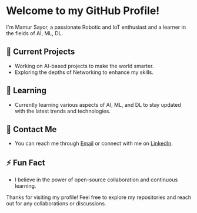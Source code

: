 <!-- Hi there 👋 -->

# Welcome to my GitHub Profile!

I'm Mamur Sayor, a passionate Robotic and IoT enthusiast and a learner in the fields of AI, ML, DL.

## 🔭 Current Projects

- Working on AI-based projects to make the world smarter.
- Exploring the depths of Networking to enhance my skills.

## 🌱 Learning

- Currently learning various aspects of AI, ML, and DL to stay updated with the latest trends and technologies.

## 💬 Contact Me

- You can reach me through [Email](1901029@iot.bdu.ac.bd) or connect with me on [LinkedIn](https://www.linkedin.com/in/mamur-sayor/).

## ⚡ Fun Fact

- I believe in the power of open-source collaboration and continuous learning.

Thanks for visiting my profile! Feel free to explore my repositories and reach out for any collaborations or discussions.
